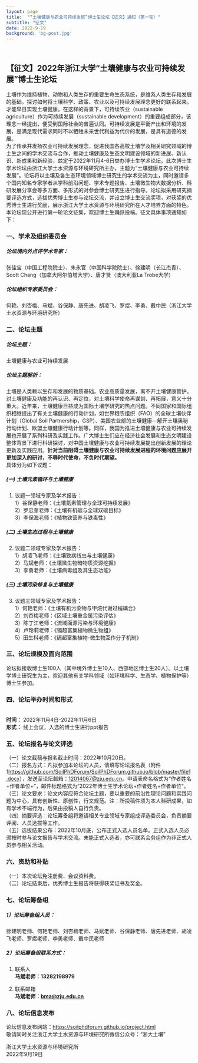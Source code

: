 ```yaml
---
layout: page
title:  "“土壤健康与农业可持续发展”博士生论坛【征文】通知（第一轮）"
subtitle: "征文"
date: 2022-9-19  
background: 'bg-post.jpg'
---
```



## <br> **【征文】2022年浙江大学“土壤健康与农业可持续发展”博士生论坛**
土壤作为维持植物、动物和人类生存的重要生命生态系统，是维系人类生存和发展的基础。探讨如何将土壤科学、政策、农业以及可持续发展理念更好的联系起来，才能早日实现土壤健康。在这样的背景下，可持续农业（sustainable agriculture）作为可持续发展（sustainable development）的重要组成部分，该理念一经提出，便受到国际社会的普遍认同。可持续发展是平衡产出和环境的发展，是满足现代需求同时不以牺牲未来世代利益为代价的发展，是具有道德的发展。 <br>
为了传承并发扬农业可持续发展理念，促进我国各高校土壤学及相关研究领域的博士生之间的学术交流与合作，推动土壤健康及生态文明建设领域的新进展、新认识、新成果和新经验，兹定于2022年11月4-6日举办博士生学术论坛。此次博士生学术论坛由浙江大学土水资源与环境研究所主办，主题为“土壤健康与农业可持续发展”。论坛将以土壤及各生态环境领域博士研究生的学术交流为主，同时邀请多个国内知名专家学者从学科前沿问题、学术专题报告、土壤微生物大数据分析、科研发展分享会等多方面、多形式的对参会博士研究生进行指导。论坛拟采用研究摘要评选方式，选拔优秀博士生参与论坛交流，并设立博士生交流奖项，对获奖的优秀博士生进行奖励，展示浙江大学土水资源与环境研究所在人才培养方面的特色。
本论坛现公开进行第一轮论文征集，欢迎博士生踊跃投稿。征文具体事项通知如下： <br>
### 一、学术及组织委员会
##### 论坛境内外点评学术专家：
张佳宝（中国工程院院士）、朱永官（中国科学院院士）、徐建明（长江杰青）、Scott Chang（加拿大阿尔伯塔大学）、唐才贤（澳大利亚La Trobe大学）   <br>
##### 论坛组织专家委员会：
何艳、刘杏梅、马斌、谷保静、唐先进、胡凌飞、罗煜、李勇、戴中民（浙江大学土水资源与环境研究所） <br>
### 二、论坛主题
##### 论坛主题：
土壤健康与农业可持续发展 <br>
##### 论坛主题解析：
土壤是人类赖以生存和发展的物质基础。农业高质量发展，离不开土壤健康管护。对土壤健康及功能的再认识、再定位，对土壤科学使命再谋划、再拓展，意义十分重大。近年来，土壤健康日益成为国际土壤学研究的热点问题。不同国家和国际组织相继提出了有关土壤健康的行动计划，如世界粮农组织（FAO）的全球土壤伙伴计划（Global Soil Partnership，GSP）、美国农业部的土壤健康—解开土壤奥秘行动计划、欧盟土壤健康行动计划等。同样，我国为推进土壤健康与农业可持续发展也开展了系列科研及实践工作。广大博士生们应在经济社会发展和生态文明建设整体背景下进行科研探讨，对中国土壤健康与农业可持续发展提出创新发展的理论更新及实践应用。**针对当前阻碍土壤健康与农业可持续发展进程的环境问题应展开更加深入的研讨，不辱时代使命，不负时代期望。**   <br>
具体分为如下议题：   <br>
##### **(一) 土壤元素循环与土壤健康**
 1. 议题一领域专家及学术报告：  <br>
1）谷保静老师：《土壤氮素管理与全球可持续发展》 <br> 
2）罗忠奎老师：《土壤有机碳与全球双碳目标》  <br>
3）李保海老师：《植物铁营养与铁毒性》  <br>
##### **(二) 土壤生态过程与土壤健康**
 2. 议题二领域专家及学术报告：  <br>
1）胡凌飞老师：《土壤致病线虫与土壤健康》  <br>
2）马斌老师：《土壤微生物暗物质资源挖掘》  <br>
3）李勇老师：《土壤病毒组及其生态功能》  <br>
##### **(三) 土壤污染修复与土壤健康**
 3. 议题三领域专家及学术报告：  <br>
1）何艳老师：《土壤有机污染物与甲烷代谢过程耦合》  <br>
2）刘杏梅老师：《区域土壤重金属污染评估》  <br>
3）陈丁江老师：《流域面源污染与环境健康》  <br>
4）卢玲莉老师：《镉超富集植物微生物组》  <br>
5）田生科老师：《镉超富集植物-微生物互作分子机制》  <br>
### 三、论坛规模及面向范围
论坛拟接收博士生100人（其中境外博士生10人、西部地区博士生20人）。以土壤学博士研究生为主，欢迎其他有关学科领域（如环境科学、生态学、植物保护等）博士生参加。<br>

### 四、论坛举办时间和形式
<br> **时间：** 2022年11月4日-2022年11月6日
<br> **形式：** 线上会议，入选的博士生进行ppt报告

### 五、论坛报名与论文评选
（一）论文截稿与报名截止时间：2022年10月20日。  <br>
（二）报名方式：凡拟参加本论坛的人员，请填写论坛报名表（附件1<https://github.com/SoilPhDForum/SoilPhDForum.github.io/blob/master/file1.docx>），发送至论坛邮箱：12014067@zju.edu.cn。申请表命名格式为“作者姓名+作者单位+”，邮件标题格式为“2022年博士生学术论坛+作者姓名+作者单位”。  <br>
（三）论文要求：论文内容应符合论坛主题，要以重要的前沿性理论问题和实践问题为中心，具有创新性、原创性，行文规范。注：所投稿件须为本人科研成果，如有学术不端行为，后果由投稿人自行负责。  <br>
（四）摘要评选：论坛筹备组将邀请相关专业领域专家组成评选委员会，负责摘要评阅、人员选拔等工作。  <br>
（五）选拔结果公布：2022年10月底，公布正式入选人员名单。正式入选人员必须按时参与论文报告与学术交流。未能正式入选者，亦可联系会务组作为非正式人员参与相关活动。  <br>

### 六、资助和补贴
（一）本次论坛免注册费、会议资料费。<br>
（二）论坛结束后，优秀博士生报告将获得获奖证书及奖金。<br>

### 七、论坛筹备组
##### 1）论坛筹备组人员：
徐建明老师、何艳老师、刘杏梅老师、马斌老师、谷保静老师、唐先进老师、胡凌飞老师、罗煜老师、李勇老师、戴中民老师 <br>
##### 2）论坛筹备组联系方式：

1. 联系人 <br>
**马斌老师：13282198979** <br>

2. 联系邮箱  <br>
**马斌老师：bma@zju.edu.cn** <br>

### 八、论坛信息发布  

论坛信息发布网站：<https://soilphdforum.github.io/project.html> <br>
敬请同时关注浙江大学土水资源与环境研究所微信公众号：“浙大土壤”<br>

浙江大学土水资源与环境研究所<br>
2022年9月19日<br>



